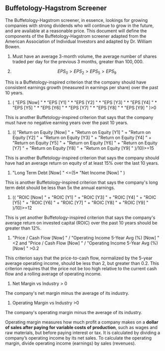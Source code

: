 ## Buffetology-Hagstrom Screener

The Buffetology-Hagstrom screener, in essence, lookings for growing companies with strong dividends who will continue to grow in the future, and are available at a reasonable price. This document will define the components of the Buffetology-Hagstrom screener adapted from the American Association of Individual Investors and adapted by Dr. William Bowen.

1.  Must have an average 3-month volume, the average number of shares traded per day for the previous 3 months, greater than $100,000$.

1. $$EPS_0 > EPS_2 > EPS_5 > EPS_9$$

This is a Buffetology-inspired criterion that the company should have consistent earnings growth (measured in earnings per share) over the past 10 years.

1. (  "EPS [Now] " *  "EPS [Y1] " *  "EPS [Y2] " *  "EPS [Y3] " *  "EPS [Y4] " *  "EPS [Y5] " *  "EPS [Y6] " *  "EPS [Y7] " *  "EPS [Y8] " *  "EPS [Y9] " )>0

This is another Buffetology-inspired criterion that says that the company must have no negative earning years over the past 10 years.

1.  ((  "Return on Equity [Now] " +  "Return on Equity [Y1] " +  "Return on Equity [Y2] " +  "Return on Equity [Y3] " +  "Return on Equity [Y4] " +  "Return on Equity [Y5] " +  "Return on Equity [Y6] " +  "Return on Equity [Y7] " +  "Return on Equity [Y8] " +  "Return on Equity [Y9] " )/10)>=15

This is another Buffetology-inspired criterion that says the company should have had an average return on equity of at least 15\% over the last 10 years.

1.   "Long Term Debt [Now] " <=(5*  "Net Income [Now] " )

This is another Buffetology-inspired criterion that says the company's long term debt should be less than 5x the annual earnings.

1. ((  "ROIC [Now] " +  "ROIC [Y1] " +  "ROIC [Y3] " +  "ROIC [Y4] " +  "ROIC [Y5] " +  "ROIC [Y6] " +  "ROIC [Y7] " +  "ROIC [Y8] " +  "ROIC [Y9] " )/10)>=12

This is yet another Buffetology-inspired criterion that says the company's average return on invested capital (ROIC) over the past 10 years should be greater than 12%. 

1.   "Price / Cash Flow [Now] " /  "Operating Income 5-Year Avg (%) [Now] " <2 and  "Price / Cash Flow [Now] " /  "Operating Income 5-Year Avg (%) [Now] " >0.2

This criterion says that the price-to-cash flow, normalized by the 5-year average operating income, should be less than 2, but greater than 0.2. This criterion requires that the price not be too high relative to the current cash flow and a rolling average of operating income. 

1. Net Margin vs Industry > 0

The company's net margin minus the average of its industry.

1. Operating Margin vs Industry >0

The company's operating margin minus the average of its industry. 

Operating margin measures how much profit a company makes on a **dollar of sales after paying for variable costs of production**, such as wages and raw materials, but before paying interest or tax. It is calculated by dividing a company’s operating income by its net sales. To calculate the operating margin, divide operating income (earnings) by sales (revenues).
